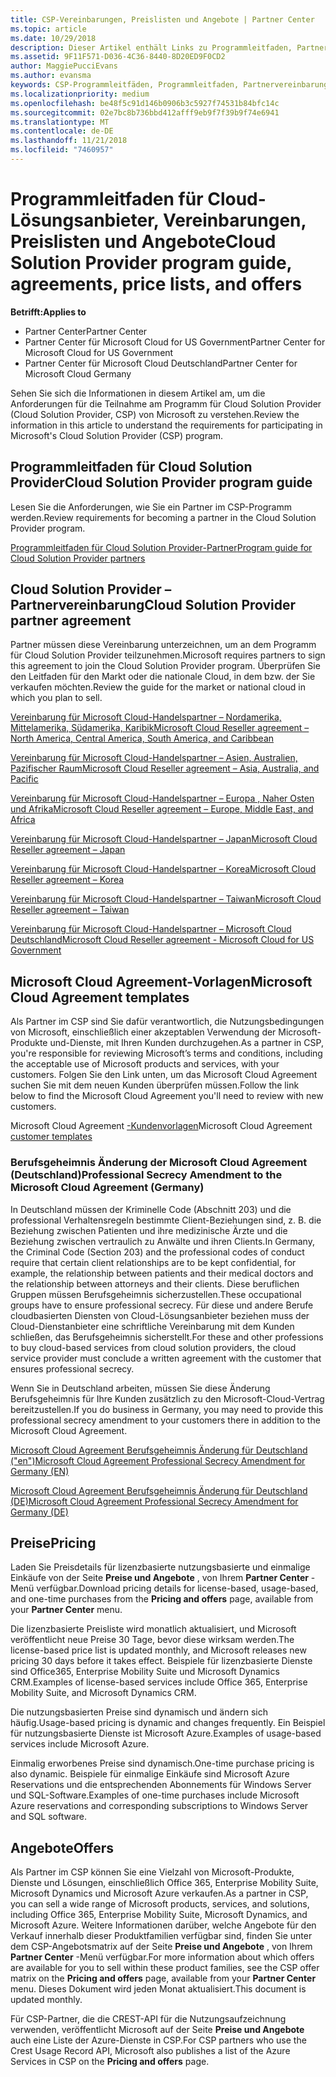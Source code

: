 ```yaml
---
title: CSP-Vereinbarungen, Preislisten und Angebote | Partner Center
ms.topic: article
ms.date: 10/29/2018
description: Dieser Artikel enthält Links zu Programmleitfaden, Partnervereinbarungen, Kundenverträgen, Preislisten und Angeboten für Cloud Solution Provider.
ms.assetid: 9F11F571-D036-4C36-8440-8D20ED9F0CD2
author: MaggiePucciEvans
ms.author: evansma
keywords: CSP-Programmleitfäden, Programmleitfaden, Partnervereinbarungen, Kundenvereinbarung, Preislisten, Angebote
ms.localizationpriority: medium
ms.openlocfilehash: be48f5c91d146b0906b3c5927f74531b84bfc14c
ms.sourcegitcommit: 02e7bc8b736bbd412afff9eb9f7f39b9f74e6941
ms.translationtype: MT
ms.contentlocale: de-DE
ms.lasthandoff: 11/21/2018
ms.locfileid: "7460957"
---
```

# <a name="cloud-solution-provider-program-guide-agreements-price-lists-and-offers"></a><span data-ttu-id="d4255-104">Programmleitfaden für Cloud-Lösungsanbieter, Vereinbarungen, Preislisten und Angebote</span><span class="sxs-lookup"><span data-stu-id="d4255-104">Cloud Solution Provider program guide, agreements, price lists, and offers</span></span>

**<span data-ttu-id="d4255-105">Betrifft:</span><span class="sxs-lookup"><span data-stu-id="d4255-105">Applies to</span></span>**

-  <span data-ttu-id="d4255-106">Partner Center</span><span class="sxs-lookup"><span data-stu-id="d4255-106">Partner Center</span></span>
-  <span data-ttu-id="d4255-107">Partner Center für Microsoft Cloud for US Government</span><span class="sxs-lookup"><span data-stu-id="d4255-107">Partner Center for Microsoft Cloud for US Government</span></span>
-  <span data-ttu-id="d4255-108">Partner Center für Microsoft Cloud Deutschland</span><span class="sxs-lookup"><span data-stu-id="d4255-108">Partner Center for Microsoft Cloud Germany</span></span>


<span data-ttu-id="d4255-109">Sehen Sie sich die Informationen in diesem Artikel am, um die Anforderungen für die Teilnahme am Programm für Cloud Solution Provider (Cloud Solution Provider, CSP) von Microsoft zu verstehen.</span><span class="sxs-lookup"><span data-stu-id="d4255-109">Review the information in this article to understand the requirements for participating in Microsoft's Cloud Solution Provider (CSP) program.</span></span> 

## <a name="cloud-solution-provider-program-guide"></a><span data-ttu-id="d4255-110">Programmleitfaden für Cloud Solution Provider</span><span class="sxs-lookup"><span data-stu-id="d4255-110">Cloud Solution Provider program guide</span></span>


<span data-ttu-id="d4255-111">Lesen Sie die Anforderungen, wie Sie ein Partner im CSP-Programm werden.</span><span class="sxs-lookup"><span data-stu-id="d4255-111">Review requirements for becoming a partner in the Cloud Solution Provider program.</span></span>

[<span data-ttu-id="d4255-112">Programmleitfaden für Cloud Solution Provider-Partner</span><span class="sxs-lookup"><span data-stu-id="d4255-112">Program guide for Cloud Solution Provider partners</span></span>](http://go.microsoft.com/fwlink/p/?LinkId=617100)

## <a name="cloud-solution-provider-partner-agreement"></a><span data-ttu-id="d4255-113">Cloud Solution Provider – Partnervereinbarung</span><span class="sxs-lookup"><span data-stu-id="d4255-113">Cloud Solution Provider partner agreement</span></span>

<span data-ttu-id="d4255-114">Partner müssen diese Vereinbarung unterzeichnen, um an dem Programm für Cloud Solution Provider teilzunehmen.</span><span class="sxs-lookup"><span data-stu-id="d4255-114">Microsoft requires partners to sign this agreement to join the Cloud Solution Provider program.</span></span> <span data-ttu-id="d4255-115">Überprüfen Sie den Leitfaden für den Markt oder die nationale Cloud, in dem bzw. der Sie verkaufen möchten.</span><span class="sxs-lookup"><span data-stu-id="d4255-115">Review the guide for the market or national cloud in which you plan to sell.</span></span>

[<span data-ttu-id="d4255-116">Vereinbarung für Microsoft Cloud-Handelspartner – Nordamerika, Mittelamerika, Südamerika, Karibik</span><span class="sxs-lookup"><span data-stu-id="d4255-116">Microsoft Cloud Reseller agreement – North America, Central America, South America, and Caribbean</span></span>](http://download.microsoft.com/download/2/C/8/2C8CAC17-FCE7-4F51-9556-4D77C7022DF5/MCRA2018_AOC_ENG_Sep2018_CR.pdf)

[<span data-ttu-id="d4255-117">Vereinbarung für Microsoft Cloud-Handelspartner – Asien, Australien, Pazifischer Raum</span><span class="sxs-lookup"><span data-stu-id="d4255-117">Microsoft Cloud Reseller agreement – Asia, Australia, and Pacific</span></span>](http://download.microsoft.com/download/2/C/8/2C8CAC17-FCE7-4F51-9556-4D77C7022DF5/MCRA2018_APOC_ENG_Sep2018_CR.pdf)

[<span data-ttu-id="d4255-118">Vereinbarung für Microsoft Cloud-Handelspartner – Europa , Naher Osten und Afrika</span><span class="sxs-lookup"><span data-stu-id="d4255-118">Microsoft Cloud Reseller agreement – Europe, Middle East, and Africa</span></span>](http://download.microsoft.com/download/2/C/8/2C8CAC17-FCE7-4F51-9556-4D77C7022DF5/MCRA2018_EOC_ENG_Sep2018_CR.pdf)

[<span data-ttu-id="d4255-119">Vereinbarung für Microsoft Cloud-Handelspartner – Japan</span><span class="sxs-lookup"><span data-stu-id="d4255-119">Microsoft Cloud Reseller agreement – Japan</span></span>](http://download.microsoft.com/download/2/C/8/2C8CAC17-FCE7-4F51-9556-4D77C7022DF5/MCRA2018_JPN_ENG_Sep2018_CR.pdf)

[<span data-ttu-id="d4255-120">Vereinbarung für Microsoft Cloud-Handelspartner – Korea</span><span class="sxs-lookup"><span data-stu-id="d4255-120">Microsoft Cloud Reseller agreement – Korea</span></span>](http://download.microsoft.com/download/2/C/8/2C8CAC17-FCE7-4F51-9556-4D77C7022DF5/MCRA2018_KOR_ENG_Sep2018_CR.pdf)

[<span data-ttu-id="d4255-121">Vereinbarung für Microsoft Cloud-Handelspartner – Taiwan</span><span class="sxs-lookup"><span data-stu-id="d4255-121">Microsoft Cloud Reseller agreement – Taiwan</span></span>](http://download.microsoft.com/download/2/C/8/2C8CAC17-FCE7-4F51-9556-4D77C7022DF5/MCRA2018_TAI_ENG_Sep2018_CR.pdf)

[<span data-ttu-id="d4255-122">Vereinbarung für Microsoft Cloud-Handelspartner – Microsoft Cloud Deutschland</span><span class="sxs-lookup"><span data-stu-id="d4255-122">Microsoft Cloud Reseller agreement - Microsoft Cloud for US Government</span></span>](http://download.microsoft.com/download/2/C/8/2C8CAC17-FCE7-4F51-9556-4D77C7022DF5/MCRA2018_AOC_USGCC_ENG_Sep2018_CR.pdf)


## <a name="microsoft-cloud-agreement-templates"></a><span data-ttu-id="d4255-123">Microsoft Cloud Agreement-Vorlagen</span><span class="sxs-lookup"><span data-stu-id="d4255-123">Microsoft Cloud Agreement templates</span></span>

<span data-ttu-id="d4255-124">Als Partner im CSP sind Sie dafür verantwortlich, die Nutzungsbedingungen von Microsoft, einschließlich einer akzeptablen Verwendung der Microsoft-Produkte und-Dienste, mit Ihren Kunden durchzugehen.</span><span class="sxs-lookup"><span data-stu-id="d4255-124">As a partner in CSP, you're responsible for reviewing Microsoft’s terms and conditions, including the acceptable use of Microsoft products and services, with your customers.</span></span> <span data-ttu-id="d4255-125">Folgen Sie den Link unten, um das Microsoft Cloud Agreement suchen Sie mit dem neuen Kunden überprüfen müssen.</span><span class="sxs-lookup"><span data-stu-id="d4255-125">Follow the link below to find the Microsoft Cloud Agreement you'll need to review with new customers.</span></span> 

<span data-ttu-id="d4255-126">Microsoft Cloud Agreement [-Kundenvorlagen](agreements.md)</span><span class="sxs-lookup"><span data-stu-id="d4255-126">Microsoft Cloud Agreement [customer templates](agreements.md)</span></span>

### <a name="professional-secrecy-amendment-to-the-microsoft-cloud-agreement-germany"></a><span data-ttu-id="d4255-127">Berufsgeheimnis Änderung der Microsoft Cloud Agreement (Deutschland)</span><span class="sxs-lookup"><span data-stu-id="d4255-127">Professional Secrecy Amendment to the Microsoft Cloud Agreement (Germany)</span></span>

<span data-ttu-id="d4255-128">In Deutschland müssen der Kriminelle Code (Abschnitt 203) und die professional Verhaltensregeln bestimmte Client-Beziehungen sind, z. B. die Beziehung zwischen Patienten und ihre medizinische Ärzte und die Beziehung zwischen vertraulich zu Anwälte und ihren Clients.</span><span class="sxs-lookup"><span data-stu-id="d4255-128">In Germany, the Criminal Code (Section 203) and the professional codes of conduct require that certain client relationships are to be kept confidential, for example, the relationship between patients and their medical doctors and the relationship between attorneys and their clients.</span></span> <span data-ttu-id="d4255-129">Diese beruflichen Gruppen müssen Berufsgeheimnis sicherzustellen.</span><span class="sxs-lookup"><span data-stu-id="d4255-129">These occupational groups have to ensure professional secrecy.</span></span> <span data-ttu-id="d4255-130">Für diese und andere Berufe cloudbasierten Diensten von Cloud-Lösungsanbieter beziehen muss der Cloud-Dienstanbieter eine schriftliche Vereinbarung mit dem Kunden schließen, das Berufsgeheimnis sicherstellt.</span><span class="sxs-lookup"><span data-stu-id="d4255-130">For these and other professions to buy cloud-based services from cloud solution providers, the cloud service provider must conclude a written agreement with the customer that ensures professional secrecy.</span></span> 

<span data-ttu-id="d4255-131">Wenn Sie in Deutschland arbeiten, müssen Sie diese Änderung Berufsgeheimnis für Ihre Kunden zusätzlich zu den Microsoft-Cloud-Vertrag bereitzustellen.</span><span class="sxs-lookup"><span data-stu-id="d4255-131">If you do business in Germany, you may need to provide this professional secrecy amendment to your customers there in addition to the Microsoft Cloud Agreement.</span></span>

[<span data-ttu-id="d4255-132">Microsoft Cloud Agreement Berufsgeheimnis Änderung für Deutschland ("en")</span><span class="sxs-lookup"><span data-stu-id="d4255-132">Microsoft Cloud Agreement Professional Secrecy Amendment for Germany (EN)</span></span>](https://go.microsoft.com/fwlink/?linkid=2030827&clcid=0x409)

[<span data-ttu-id="d4255-133">Microsoft Cloud Agreement Berufsgeheimnis Änderung für Deutschland (DE)</span><span class="sxs-lookup"><span data-stu-id="d4255-133">Microsoft Cloud Agreement Professional Secrecy Amendment for Germany (DE)</span></span>](https://go.microsoft.com/fwlink/?linkid=2030827&clcid=0x407)


## <a name="pricing"></a><span data-ttu-id="d4255-134">Preise</span><span class="sxs-lookup"><span data-stu-id="d4255-134">Pricing</span></span>


<span data-ttu-id="d4255-135">Laden Sie Preisdetails für lizenzbasierte nutzungsbasierte und einmalige Einkäufe von der Seite **Preise und Angebote** , von Ihrem **Partner Center** -Menü verfügbar.</span><span class="sxs-lookup"><span data-stu-id="d4255-135">Download pricing details for license-based, usage-based, and one-time purchases from the **Pricing and offers** page, available from your **Partner Center** menu.</span></span> 

<span data-ttu-id="d4255-136">Die lizenzbasierte Preisliste wird monatlich aktualisiert, und Microsoft veröffentlicht neue Preise 30 Tage, bevor diese wirksam werden.</span><span class="sxs-lookup"><span data-stu-id="d4255-136">The license-based price list is updated monthly, and Microsoft releases new pricing 30 days before it takes effect.</span></span> <span data-ttu-id="d4255-137">Beispiele für lizenzbasierte Dienste sind Office365, Enterprise Mobility Suite und Microsoft Dynamics CRM.</span><span class="sxs-lookup"><span data-stu-id="d4255-137">Examples of license-based services include Office 365, Enterprise Mobility Suite, and Microsoft Dynamics CRM.</span></span> 

<span data-ttu-id="d4255-138">Die nutzungsbasierten Preise sind dynamisch und ändern sich häufig.</span><span class="sxs-lookup"><span data-stu-id="d4255-138">Usage-based pricing is dynamic and changes frequently.</span></span> <span data-ttu-id="d4255-139">Ein Beispiel für nutzungsbasierte Dienste ist Microsoft Azure.</span><span class="sxs-lookup"><span data-stu-id="d4255-139">Examples of usage-based services include Microsoft Azure.</span></span>

<span data-ttu-id="d4255-140">Einmalig erworbenes Preise sind dynamisch.</span><span class="sxs-lookup"><span data-stu-id="d4255-140">One-time purchase pricing is also dynamic.</span></span> <span data-ttu-id="d4255-141">Beispiele für einmalige Einkäufe sind Microsoft Azure Reservations und die entsprechenden Abonnements für Windows Server und SQL-Software.</span><span class="sxs-lookup"><span data-stu-id="d4255-141">Examples of one-time purchases include Microsoft Azure reservations and corresponding subscriptions to Windows Server and SQL software.</span></span> 


## <a name="offers"></a><span data-ttu-id="d4255-142">Angebote</span><span class="sxs-lookup"><span data-stu-id="d4255-142">Offers</span></span>


<span data-ttu-id="d4255-143">Als Partner im CSP können Sie eine Vielzahl von Microsoft-Produkte, Dienste und Lösungen, einschließlich Office 365, Enterprise Mobility Suite, Microsoft Dynamics und Microsoft Azure verkaufen.</span><span class="sxs-lookup"><span data-stu-id="d4255-143">As a partner in CSP, you can sell a wide range of Microsoft products, services, and solutions, including Office 365, Enterprise Mobility Suite, Microsoft Dynamics, and Microsoft Azure.</span></span> <span data-ttu-id="d4255-144">Weitere Informationen darüber, welche Angebote für den Verkauf innerhalb dieser Produktfamilien verfügbar sind, finden Sie unter dem CSP-Angebotsmatrix auf der Seite **Preise und Angebote** , von Ihrem **Partner Center** -Menü verfügbar.</span><span class="sxs-lookup"><span data-stu-id="d4255-144">For more information about which offers are available for you to sell within these product families, see the CSP offer matrix on the **Pricing and offers** page, available from your **Partner Center** menu.</span></span> <span data-ttu-id="d4255-145">Dieses Dokument wird jeden Monat aktualisiert.</span><span class="sxs-lookup"><span data-stu-id="d4255-145">This document is updated monthly.</span></span>

<span data-ttu-id="d4255-146">Für CSP-Partner, die die CREST-API für die Nutzungsaufzeichnung verwenden, veröffentlicht Microsoft auf der Seite **Preise und Angebote** auch eine Liste der Azure-Dienste in CSP.</span><span class="sxs-lookup"><span data-stu-id="d4255-146">For CSP partners who use the Crest Usage Record API, Microsoft also publishes a list of the Azure Services in CSP on the **Pricing and offers** page.</span></span>


